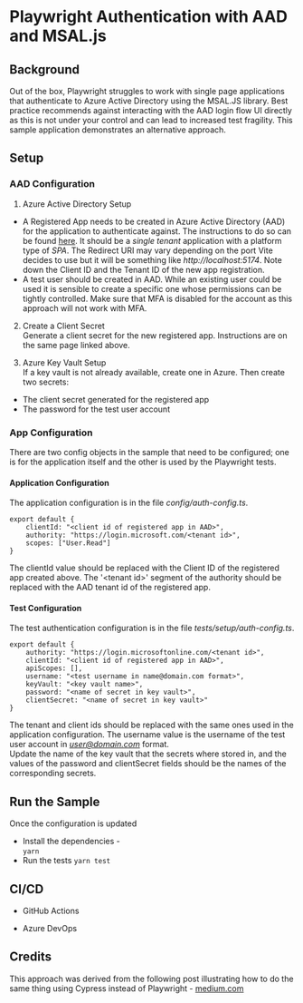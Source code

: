 # Playwright Authentication with AAD and MSAL.js

## Background
Out of the box, Playwright struggles to work with single page applications that authenticate to Azure Active Directory using the MSAL.JS library. Best practice recommends against interacting with the AAD login flow UI directly as this is not under your control and can lead to increased test fragility. This sample application demonstrates an alternative approach.

## Setup
### AAD Configuration

1. Azure Active Directory Setup  
- A Registered App needs to be created in Azure Active Directory (AAD) for the application to authenticate against. The instructions to do so can be found [here](https://learn.microsoft.com/en-us/azure/active-directory/develop/quickstart-register-app). It should be a *single tenant* application with a platform type of *SPA*. The Redirect URI may vary depending on the port Vite decides to use but it will be something like *http://localhost:5174*. Note down the Client ID and the Tenant ID of the new app registration.
- A test user should be created in AAD. While an existing user could be used it is sensible to create a specific one whose permissions can be tightly controlled. Make sure that MFA is disabled for the account as this approach will not work with MFA.

2. Create a Client Secret  
Generate a client secret for the new registered app. Instructions are on the same page linked above.

3. Azure Key Vault Setup  
If a key vault is not already available, create one in Azure. Then create two secrets:
- The client secret generated for the registered app
- The password for the test user account

### App Configuration
There are two config objects in the sample that need to be configured; one is for the application itself and the other is used by the Playwright tests.

#### Application Configuration
The application configuration is in the file *config/auth-config.ts*.  
```
export default {
    clientId: "<client id of registered app in AAD>",
    authority: "https://login.microsoft.com/<tenant id>",
    scopes: ["User.Read"]
}
```

The clientId value should be replaced with the Client ID of the registered app created above. The '\<tenant id\>' segment of the authority should be replaced with the AAD tenant id of the registered app.

#### Test Configuration
The test authentication configuration is in the file *tests/setup/auth-config.ts*.  
```
export default {
	authority: "https://login.microsoftonline.com/<tenant id>",
	clientId: "<client id of registered app in AAD>",
	apiScopes: [],
	username: "<test username in name@domain.com format>",
	keyVault: "<key vault name>",
	password: "<name of secret in key vault>",
	clientSecret: "<name of secret in key vault>"
}
```
The tenant and client ids should be replaced with the same ones used in the application configuration. The username value is the username of the test user account in *user@domain.com* format.  
Update the name of the key vault that the secrets where stored in, and the values of the password and clientSecret fields should be the names of the corresponding secrets.

## Run the Sample
Once the configuration is updated  

- Install the dependencies -  
`yarn`
- Run the tests
`yarn test` 

## CI/CD
- GitHub Actions

- Azure DevOps

## Credits
This approach was derived from the following post illustrating how to do the same thing using Cypress instead of Playwright - [medium.com](https://medium.com/version-1/using-cypress-to-test-azure-active-directory-protected-spas-47d04f5add9)